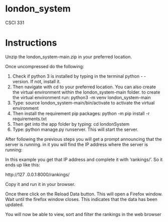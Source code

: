 # london_system
CSCI 331

# Instructions 
Unzip the london_system-main.zip in your preferred location.

Once uncompressed do the following:

1. Check if  python 3 is installed by typing in the terminal python  - - version. If not, install it.
2. Then navigate with cd to your preferred location. You can also create the virtual environment within the london_system-main folder.
 to create the virtual environment run: python3 -m venv london_system-main
3. Type: source london_system-main/bin/activate to activate the virtual environment
4. Then install the requirement pip packages: python -m pip install -r requirements.txt
5. Then get into the app folder by typing: cd londonSystem
6. Type: python manage.py runserver. This will start the server.

After following the previous steps you will get a prompt announcing that the server is running. in it you will find the IP address where the server is running:



In this example you get that IP address and complete it with ‘rankings/’. So it ends up like this:

http://127 .0.0.1:8000/rankings/

Copy it and run it in your browser. 

Once there click on the Reload Data button. This will open a Firefox window. Wait until the firefox window closes. This indicates that the data has been updated. 

You will now be able to view, sort and filter the rankings in the web browser